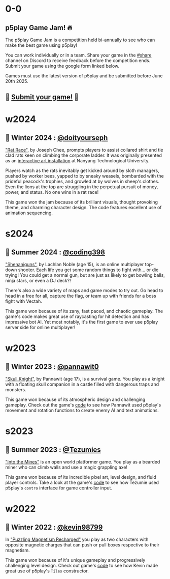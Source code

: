 # 0-0

## p5play Game Jam! 🔥

The p5play Game Jam is a competition held bi-annually to see who can make the best game using p5play!

You can work individually or in a team. Share your game in the [#share](https://discord.gg/EJwnJATmj7) channel on Discord to receive feedback before the competition ends. Submit your game using the google form linked below.

Games must use the latest version of p5play and be submitted before June 20th 2025.

## 🎉 [Submit your game!](https://forms.gle/xn2PvsC8FA8Hf8Qo8) 🎉

# w2024

## 🥇 Winter 2024 : [@doityourseph](https://doityourseph.com)

["Rat Race"](https://doityourseph2.github.io/rat-race/), by Joseph Chee, prompts players to assist collared shirt and tie clad rats keen on climbing the corporate ladder. It was originally presented as an [interactive art installation](https://doityourseph.com/#/projects/rat-race) at Nanyang Technological University.

Players watch as the rats inevitably get kicked around by sloth managers, pushed by worker bees, yapped to by sneaky weasels, bombarded with the prideful peacock's trophies, and growled at by wolves in sheep's clothes. Even the lions at the top are struggling in the perpetual pursuit of money, power, and status. No one wins in a rat race!

This game won the jam because of its brilliant visuals, thought provoking theme, and charming character design. The code features excellent use of animation sequencing.

# s2024

## 🥇 Summer 2024 : [@coding398](https://coding398.dev/)

["Shenaniguns"](https://store.steampowered.com/app/3171380/Shenaniguns/), by Lachlan Noble (age 15), is an online multiplayer top-down shooter. Each life you get some random things to fight with... or die trying! You could get a normal gun, but are just as likely to get bowling balls, ninja stars, or even a DJ deck?!

There's also a wide variety of maps and game modes to try out. Go head to head in a free for all, capture the flag, or team up with friends for a boss fight with Vectah.

This game won because of its zany, fast paced, and chaotic gameplay. The game's code makes great use of raycasting for hit detection and has impressive bot AI. Yet most notably, it's the first game to ever use p5play server side for online multiplayer!

# w2023

## 🥇 Winter 2023 : [@pannawit0](https://www.youtube.com/@hazu0)

["Skull Knight"](https://pannawit0.github.io/SkullKnight), by Pannawit (age 17), is a survival game. You play as a knight with a floating skull companion in a castle filled with dangerous traps and monsters.

This game won because of its atmospheric design and challenging gameplay. Check out the game's [code](https://github.com/Pannawit0/SkullKnight/blob/master/skullKnight.js) to see how Pannawit used p5play's movement and rotation functions to create enemy AI and text animations.

# s2023

## 🥇 Summer 2023 : [@Tezumies](https://twitter.com/Tezumies)

["Into the Mines"](https://tezumie.github.io/into-the-mines) is an open world platformer game. You play as a bearded miner who can climb walls and use a magic grappling axe!

This game won because of its incredible pixel art, level design, and fluid player controls. Take a look at the game's [code](https://github.com/Tezumie/into-the-mines) to see how Tezumie used p5play's `contro` interface for game controller input.

# w2022

## 🥇 Winter 2022 : [@kevin98799](https://kevin98799.itch.io)

In ["Puzzling Magnetism Recharged"](https://kevin98799.itch.io/puzzling-magnetism-recharged) you play as two characters with opposite magnetic charges that can push or pull boxes respective to their magnetism.

This game won because of it's unique gameplay and progressively challenging level design. Check out game's [code](https://html-classic.itch.zone/html/7146864/sketch.js) to see how Kevin made great use of p5play's `Tiles` constructor.
